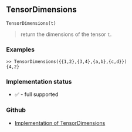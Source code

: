 ## TensorDimensions

```
TensorDimensions(t)
```

> return the dimensions of the tensor `t`.
	 

### Examples

```
>> TensorDimensions({{1,2},{3,4},{a,b},{c,d}})
{4,2}
```






### Implementation status

* &#x2705; - full supported

### Github

* [Implementation of TensorDimensions](https://github.com/axkr/symja_android_library/blob/master/symja_android_library/matheclipse-core/src/main/java/org/matheclipse/core/builtin/TensorFunctions.java#L634) 
